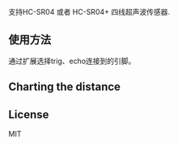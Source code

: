 
支持HC-SR04 或者 HC-SR04+ 四线超声波传感器.

## 使用方法

通过扩展选择trig、echo连接到的引脚。


## Charting the distance



## License
MIT

